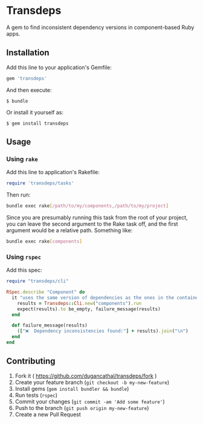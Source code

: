 # Transdeps

A gem to find inconsistent dependency versions in component-based
Ruby apps.

## Installation

Add this line to your application's Gemfile:

```ruby
gem 'transdeps'
```

And then execute:

    $ bundle

Or install it yourself as:

    $ gem install transdeps

## Usage

### Using `rake`

Add this line to application's Rakefile:

```ruby
require 'transdeps/tasks'
```

Then run:

```bash
bundle exec rake[/path/to/my/components,/path/to/my/project]
```

Since you are presumably running this task from the root of your project,
you can leave the second argument to the Rake task off, and the
first argument would be a relative path. Something like:

```bash
bundle exec rake[components]
```

### Using `rspec`

Add this spec:

```ruby
require "transdeps/cli"

RSpec.describe "Component" do
  it "uses the same version of dependencies as the ones in the container application" do
    results = Transdeps::Cli.new("components").run
    expect(results).to be_empty, failure_message(results)
  end

  def failure_message(results)
    (["❌  Dependency inconsistencies found:"] + results).join("\n")
  end
end
```

## Contributing

1. Fork it ( https://github.com/dugancathal/transdeps/fork )
1. Create your feature branch (`git checkout -b my-new-feature`)
1. Install gems (`gem install bundler && bundle`)
1. Run tests (`rspec`)
1. Commit your changes (`git commit -am 'Add some feature'`)
1. Push to the branch (`git push origin my-new-feature`)
1. Create a new Pull Request
